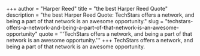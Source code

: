 +++
author = "Harper Reed"
title = "the best Harper Reed Quote"
description = "the best Harper Reed Quote: TechStars offers a network, and being a part of that network is an awesome opportunity."
slug = "techstars-offers-a-network-and-being-a-part-of-that-network-is-an-awesome-opportunity"
quote = '''TechStars offers a network, and being a part of that network is an awesome opportunity.'''
+++
TechStars offers a network, and being a part of that network is an awesome opportunity.
